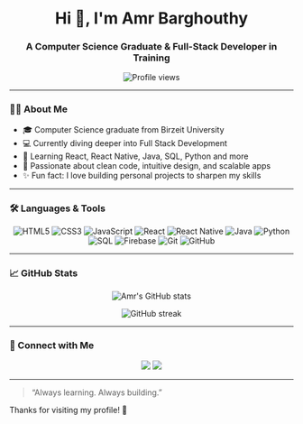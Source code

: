 <!-- Header -->
<h1 align="center">Hi 👋, I'm Amr Barghouthy</h1>
<h3 align="center">A Computer Science Graduate & Full-Stack Developer in Training</h3>

<p align="center">
  <img src="https://komarev.com/ghpvc/?username=YOURUSERNAME&label=Profile%20Views&color=0e75b6&style=flat" alt="Profile views" />
</p>

---

### 🧑‍🎓 About Me
- 🎓 Computer Science graduate from Birzeit University  
- 💻 Currently diving deeper into Full Stack Development  
- 🌱 Learning React, React Native, Java, SQL, Python and more  
- 🎯 Passionate about clean code, intuitive design, and scalable apps  
- ✨ Fun fact: I love building personal projects to sharpen my skills  

---

### 🛠️ Languages & Tools  

<p align="center">
  <img src="https://img.shields.io/badge/HTML5-E34F26?style=for-the-badge&logo=html5&logoColor=white" alt="HTML5" />
  <img src="https://img.shields.io/badge/CSS3-1572B6?style=for-the-badge&logo=css3&logoColor=white" alt="CSS3" />
  <img src="https://img.shields.io/badge/JavaScript-F7DF1E?style=for-the-badge&logo=javascript&logoColor=black" alt="JavaScript" />
  <img src="https://img.shields.io/badge/React-20232A?style=for-the-badge&logo=react&logoColor=61DAFB" alt="React" />
  <img src="https://img.shields.io/badge/React_Native-20232A?style=for-the-badge&logo=react&logoColor=61DAFB" alt="React Native" />
  <img src="https://img.shields.io/badge/Java-007396?style=for-the-badge&logo=java&logoColor=white" alt="Java" />
  <img src="https://img.shields.io/badge/Python-3776AB?style=for-the-badge&logo=python&logoColor=white" alt="Python" />
  <img src="https://img.shields.io/badge/SQL-4479A1?style=for-the-badge&logo=postgresql&logoColor=white" alt="SQL" />
  <img src="https://img.shields.io/badge/Firebase-FFCA28?style=for-the-badge&logo=firebase&logoColor=black" alt="Firebase" />
  <img src="https://img.shields.io/badge/Git-F05032?style=for-the-badge&logo=git&logoColor=white" alt="Git" />
  <img src="https://img.shields.io/badge/GitHub-181717?style=for-the-badge&logo=github&logoColor=white" alt="GitHub" />
</p>

---

### 📈 GitHub Stats  

<p align="center">
  <img src="https://github-readme-stats.vercel.app/api?username=Amr-Barghothy&show_icons=true&theme=radical" alt="Amr's GitHub stats" />
</p>

<p align="center">
  <img src="https://github-readme-streak-stats.herokuapp.com/?user=Amr-Barghothy&theme=radical" alt="GitHub streak" />
</p>

---

### 🤝 Connect with Me  

<p align="center">
  <a href="mailto:amr.barghothy2@gmail.com"><img src="https://img.shields.io/badge/Email-D14836?style=for-the-badge&logo=gmail&logoColor=white"/></a>
  <a href="https://github.com/Amr-Barghothy"><img src="https://img.shields.io/badge/GitHub-181717?style=for-the-badge&logo=github&logoColor=white"/></a>
</p>

---

> “Always learning. Always building.”  

Thanks for visiting my profile! 🌱
